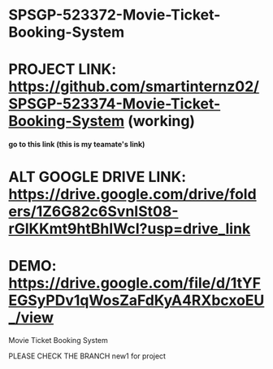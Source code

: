 # SPSGP-523372-Movie-Ticket-Booking-System
# PROJECT LINK: https://github.com/smartinternz02/SPSGP-523374-Movie-Ticket-Booking-System (working)
#### go to this link (this is my teamate's link)
# ALT GOOGLE DRIVE LINK: https://drive.google.com/drive/folders/1Z6G82c6SvnISt08-rGlKKmt9htBhIWcI?usp=drive_link
# DEMO: https://drive.google.com/file/d/1tYFEGSyPDv1qWosZaFdKyA4RXbcxoEU_/view


Movie Ticket Booking System

PLEASE CHECK THE BRANCH new1 for project
